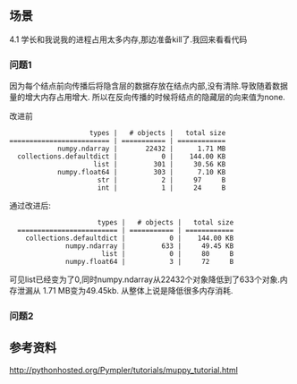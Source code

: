 ## 场景
4.1 学长和我说我的进程占用太多内存,那边准备kill了.我回来看看代码


### 问题1
因为每个结点前向传播后将隐含层的数据存放在结点内部,没有清除.导致随着数据量的增大内存占用增大. 所以在反向传播的时候将结点的隐藏层的向来值为none.

改进前

                        types |   # objects |   total size
    ========================= | =========== | ============
                numpy.ndarray |       22432 |      1.71 MB
      collections.defaultdict |           0 |    144.00 KB
                         list |         301 |     30.56 KB
                numpy.float64 |         303 |      7.10 KB
                          str |           2 |     97     B
                          int |           1 |     24     B
         
通过改进后:

      
                          types |   # objects |   total size
      ========================= | =========== | ============
        collections.defaultdict |           0 |    144.00 KB
                  numpy.ndarray |         633 |     49.45 KB
                           list |           0 |     80     B
                  numpy.float64 |           3 |     72     B


可见list已经变为了0,同时numpy.ndarray从22432个对象降低到了633个对象.内存泄漏从 1.71 MB变为49.45kb. 从整体上说是降低很多内存消耗.


### 问题2

## 参考资料

http://pythonhosted.org/Pympler/tutorials/muppy_tutorial.html
